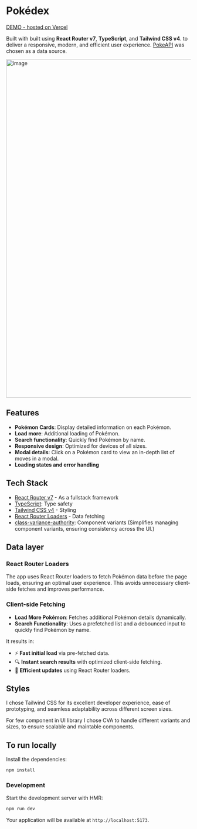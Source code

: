 # Pokédex

[DEMO - hosted on Vercel](https://pokedex-smoky-beta.vercel.app)

Built with built using **React Router v7**, **TypeScript**, and **Tailwind CSS v4**. to deliver a responsive, modern, and efficient user experience. 
[PokeAPI](https://pokeapi.co/) was chosen as a data source.

<img width="920" alt="image" src="https://github.com/user-attachments/assets/1b2805a2-e7f2-46de-955b-20ebdc1a1f15" />

## Features

- <b>Pokémon Cards</b>: Display detailed information on each Pokémon.
- <b>Load more</b>: Additional loading of Pokémon.
- <b>Search functionality</b>: Quickly find Pokémon by name.
- <b>Responsive design</b>: Optimized for devices of all sizes.
- <b>Modal details</b>: Click on a Pokémon card to view an in-depth list of moves in a modal.
- <b>Loading states and error handling</b>

## Tech Stack

- [React Router v7](https://reactrouter.com/) - As a fullstack framework
- [TypeScript](https://www.typescriptlang.org/): Type safety
- [Tailwind CSS v4](https://tailwindcss.com/) - Styling
- [React Router Loaders](https://reactrouter.com/en/main/guides/data-loading) - Data fetching
- [class-variance-authority](https://cva.style/docs): Component variants (Simplifies managing component variants, ensuring consistency across the UI.)

## Data layer

### **React Router Loaders**

The app uses React Router loaders to fetch Pokémon data before the page loads, ensuring an optimal user experience. This avoids unnecessary client-side fetches and improves performance.

### **Client-side Fetching**

- **Load More Pokémon**: Fetches additional Pokémon details dynamically.
- **Search Functionality**: Uses a prefetched list and a debounced input to quickly find Pokémon by name.

It results in:

- ⚡ **Fast initial load** via pre-fetched data.
- 🔍 **Instant search results** with optimized client-side fetching.
- 🔄 **Efficient updates** using React Router loaders.

## Styles

I chose Tailwind CSS for its excellent developer experience, ease of prototyping, and seamless adaptability across different screen sizes.

For few component in UI library I chose CVA to handle different variants and sizes, to ensure scalable and maintable components.

## To run locally

Install the dependencies:

```bash
npm install
```

### Development

Start the development server with HMR:

```bash
npm run dev
```

Your application will be available at `http://localhost:5173`.
